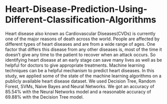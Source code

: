 # Heart-Disease-Prediction-Using-Different-Classification-Algorithms
Heart disease also known as Cardiovascular Diseases(CVDs) is currently one of the major reasons of death across the world. People are affected by different types of heart diseases and are from a wide range of ages. One factor that differs this disease from any other diseases is, most of the time it doesn’t give any time to the patient to recover when an attack occurs. So identifying heart disease at an early stage can save many lives as well as be helpful for doctors to give appropriate treatments. Machine learning techniques can be a helpful mechanism to predict heart diseases. In this study, we applied some of the state of the machine learning algorithms on a publicly available heart disease dataset. We used Decision Tree, Random Forest, SVMs, Naive Bayes and Neural Networks. We got an accuracy of 85.54% with the Neural Networks model and a reasonable accuracy of 69.88% with the Decision Tree model. 
